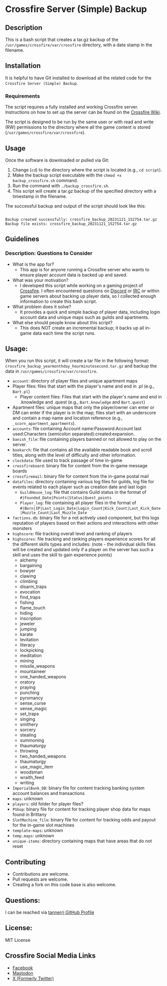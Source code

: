 # Crossfire Server (Simple) Backup

## Description

This is a bash script that creates a tar.gz backup of the `/usr/games/crossfire/var/crossfire` directory, with a date stamp in the filename.

## Installation

It is helpful to have Git installed to download all the related code for the `Crossfire Server (Simple) Backup`.

### Requirements

The script requires a fully installed and working Crossfire server. Instructions on how to set up the server can be found on the [Crossfire Wiki](http://wiki.cross-fire.org/dokuwiki/doku.php/server:server_compiling).

The script is designed to be run by the same user or with read and write (RW) permissions to the directory where all the game content is stored (`/usr/games/crossfire/var/crossfire`).

## Usage

Once the software is downloaded or pulled via Git:

 1. Change (`cd`) to the directory where the script is located (e.g., `cd script`).
 2. Make the backup script executable with the `chmod +x backup_crossfire.sh` command.
 3. Run the command with `./backup_crossfire.sh`.
 4. This script will create a tar.gz backup of the specified directory with a timestamp in the filename.

The successful backup and output of the script should look like this:

```

Backup created successfully: crossfire_backup_20231121_152754.tar.gz
Backup file exists: crossfire_backup_20231121_152754.tar.gz

```

## Guidelines

### Description: Questions to Consider

 * What is the app for?
   * This app is for anyone running a Crossfire server who wants to ensure player account data is backed up and saved.
 * What was your motivation?
   * I developed this script while working on a gaming project of [Crossfire](https://sourceforge.net/projects/crossfire/). I often encountered questions on [Discord](https://crossfire.real-time.com/discord/) or [IRC](https://crossfire.real-time.com/irc/) or within game servers about backing up player data, so I collected enough information to create this bash script.
 * What problem does it solve?
   * It provides a quick and simple backup of player data, including login account data and unique maps such as guilds and apartments.
 * What else should people know about this script?
   * This does NOT create an incremental backup; it backs up all in-game data each time the script runs.

## Usage:

When you run this script, it will create a tar file in the following format: `crossfire_backup_yearmonthday_hourminutesecond.tar.gz` and backup the data in `/usr/games/crossfire/var/crossfire`.

 * `account`: directory of player files and unique apartment maps
  * Player files: files that start with the player's name and end in .pl (e.g., `Bart.pl`)
    * Player content files: Files that start with the player's name and end in .knowledge and .quest (e.g., `Bart.knowledge` and `Bart.quest`)
  * Apartment files: unique maps that only the player/owner can enter or DM can enter if the player is in the map; files start with an underscore and contain a map name and location reference (e.g., `_scorn_apartment_apartments`).
 * `accounts`: file containing Account name:Password:Account last used:Characters (semicolon separated):created:expansion.
 * `banish_file`: file containing players banned or not allowed to play on the server.
 * `bookarch`: file that contains all the available readable book and scroll titles, along with the level of difficulty and other information.
 * `clockdata`: file used to track passage of time in-game
 * `crossfireboard`: binary file for content from the in-game message boards
 * `crossfiremail`: binary file for content from the in-game postal mail
 * `datafiles`: directory containing various log files for guilds, log file for events related to each player such as creation date and last login
     * `GuildHouse_log`: file that contains Guild status in the format of `#|Founded_Date|Points|Status|Quest_points`
     * `Player_log`: file containing all player files in the format of `#|Born|IP|Last_Login_Date|Login_Count|Kick_Count|Last_Kick_Date|Muzzle_Count|Last_Muzzle_Date`
 * `factions.db`: binary file for a not actively used component, but this logs reputation of players based on their actions and interactions with other monsters
 * `highscore`: file tracking overall level and ranking of players
 * `highscores`: file tracking and ranking players experience scores for all the different skills types and includes: (note - the individual skills files will be created and updated only if a player on the server has such a skill and uses the skill to gain experience points)
     * alchemy
     * bargaining
     * bowyer
     * clawing
     * climbing
     * disarm_traps
     * evocation
     * find_traps
     * fishing
     * flame_touch
     * hiding
     * inscription
     * jeweler
     * jumping
     * karate
     * levitation
     * literacy
     * lockpicking
     * meditation
     * mining
     * missile_weapons
     * mountaineer
     * one_handed_weapons
     * oratory
     * praying
     * punching
     * pyromancy
     * sense_curse
     * sense_magic
     * set_traps
     * singing
     * smithery
     * sorcery
     * stealing
     * summoning
     * thaumaturgy
     * throwing
     * two_handed_weapons
     * thaumaturgy
     * use_magic_item
     * woodsman
     * wraith_feed
     * writing
 * `ImperialBank_DB`: binary file for content tracking banking system account balances and transactions
 * `maps`: unknown
 * `players`: old folder for player files?
 * `PShop`: binary file for content for tracking player shop data for maps found in Brittany
 * `SlotMachine_file`: binary file for content for tracking odds and payout for the in-game slot machines
 * `template-maps`: unknown
 * `temp.maps`: unknown
 * `unique-items`: directory containing maps that have areas that do not reset


## Contributing

 * Contributions are welcome.
 * Pull requests are welcome.
 * Creating a fork on this code base is also welcome.

## Questions:

I can be reached via [tannerrj GitHub Profile](https://github.com/tannerrj)

## License:

MIT License

## Crossfire Social Media Links

 * [Facebook](https://www.facebook.com/crossfireproject/)
 * [Mastodon](https://mastodon.social/@crossfiremrpg)
 * [X (Formerly Twitter)](https://twitter.com/crossfiremrpg/)